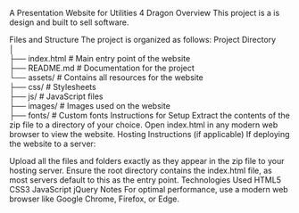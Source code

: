 A Presentation Website for Utilities 4 Dragon
Overview
This project is a is design and built to sell software.

Files and Structure
The project is organized as follows:
Project Directory  
│  
├── index.html      # Main entry point of the website  
├── README.md       # Documentation for the project  
└── assets/         # Contains all resources for the website  
    ├── css/        # Stylesheets  
    ├── js/         # JavaScript files  
    ├── images/     # Images used on the website  
    ├── fonts/      # Custom fonts 
Instructions for Setup
Extract the contents of the zip file to a directory of your choice.
Open index.html in any modern web browser to view the website.
Hosting Instructions (if applicable)
If deploying the website to a server:

Upload all the files and folders exactly as they appear in the zip file to your hosting server.
Ensure the root directory contains the index.html file, as most servers default to this as the entry point.
Technologies Used
HTML5
CSS3
JavaScript
jQuery
Notes
For optimal performance, use a modern web browser like Google Chrome, Firefox, or Edge.







